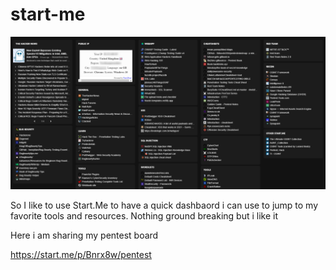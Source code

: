 # start-me

![Alt text](start-me-pentest.png "a title")

So I like to use Start.Me to have a quick dashbaord i can use to jump to my favorite tools and resources. Nothing ground breaking but i like it 

Here i am sharing my pentest board

https://start.me/p/Bnrx8w/pentest

